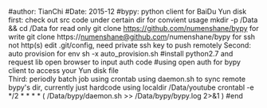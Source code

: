 #author: TianChi
#Date: 2015-12
#bypy: python client for BaiDu Yun disk
    first: check out src code under certain dir for convient usage
	mkdir -p /Data && cd /Data 
	for read only
	    git clone https://github.com/numenshane/bypy
        for write 
	    git clone https://numenshane@github.com/numenshane/bypy
        for ssh not http(s)
	    edit .git/config, 
	    need private ssh key to push remotely
    Second: auto provision for env
        sh -x auto_provision.sh #install python2.7 and request lib
	open browser to input auth code #using open auth for bypy client to access your Yun disk file   
    Third: periodly batch job using crontab
	using daemon.sh to sync remote bypy's dir, currently just hardcode using localdir /Data/youtube
	crontabl -e 
	    */2 * * * * ( /Data/bypy/daemon.sh >> /Data/bypy/bypy.log 2>&1 )
#end
